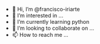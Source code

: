 - 👋 Hi, I’m @francisco-iriarte
- 👀 I’m interested in ...
- 🌱 I’m currently learning python
- 💞️ I’m looking to collaborate on ...
- 📫 How to reach me ...

<!---
francisco-iriarte/francisco-iriarte is a ✨ special ✨ repository because its `README.md` (this file) appears on your GitHub profile.
You can click the Preview link to take a look at your changes.
--->

